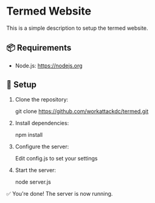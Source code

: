 # Termed Website

This is a simple description to setup the termed website.

## 📦 Requirements

- Node.js: https://nodejs.org

## 🚀 Setup

1. Clone the repository:
   
   git clone https://github.com/workattackdc/termed.git


4. Install dependencies:
   
   npm install

6. Configure the server:
   
   Edit config.js to set your settings

8. Start the server:

   node server.js

✅ You're done! The server is now running.
